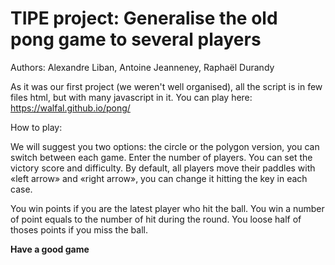# TIPE project: Generalise the old pong game to several players

Authors: Alexandre Liban, Antoine Jeanneney, Raphaël Durandy

As it was our first project (we weren't well organised), all the script is in few files html, but with many javascript in it.
You can play here:
https://walfal.github.io/pong/

How to play:

We will suggest you two options: the circle or the polygon version, you can switch between each game.
Enter the number of players.
You can set the victory score and difficulty.
By default, all players move their paddles with «left arrow» and «right arrow», you can change it hitting the key in each case.

You win points if you are the latest player who hit the ball. You win a number of point equals to the number of hit during the round.
You loose half of thoses points if you miss the ball.

**Have a good game**
